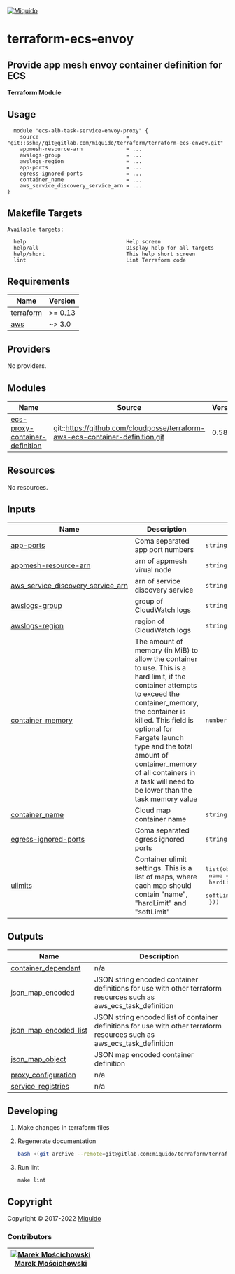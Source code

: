 <!-- This file was automatically generated by the `build-harness`. Make all changes to `README.yaml` and run `make readme` to rebuild this file. -->
[![Miquido][logo]](https://www.miquido.com/)

# terraform-ecs-envoy
Provide app mesh envoy container definition for ECS
---
**Terraform Module**
## Usage

```hcl
  module "ecs-alb-task-service-envoy-proxy" {
    source                            = "git::ssh://git@gitlab.com/miquido/terraform/terraform-ecs-envoy.git"
    appmesh-resource-arn              = ...
    awslogs-group                     = ...
    awslogs-region                    = ...
    app-ports                         = ...
    egress-ignored-ports              = ...
    container_name                    = ...
    aws_service_discovery_service_arn = ...
}
```
<!-- markdownlint-disable -->
## Makefile Targets
```text
Available targets:

  help                                Help screen
  help/all                            Display help for all targets
  help/short                          This help short screen
  lint                                Lint Terraform code

```
<!-- markdownlint-restore -->
<!-- markdownlint-disable -->
## Requirements

| Name | Version |
|------|---------|
| <a name="requirement_terraform"></a> [terraform](#requirement\_terraform) | >= 0.13 |
| <a name="requirement_aws"></a> [aws](#requirement\_aws) | ~> 3.0 |

## Providers

No providers.

## Modules

| Name | Source | Version |
|------|--------|---------|
| <a name="module_ecs-proxy-container-definition"></a> [ecs-proxy-container-definition](#module\_ecs-proxy-container-definition) | git::https://github.com/cloudposse/terraform-aws-ecs-container-definition.git | 0.58.1 |

## Resources

No resources.

## Inputs

| Name | Description | Type | Default | Required |
|------|-------------|------|---------|:--------:|
| <a name="input_app-ports"></a> [app-ports](#input\_app-ports) | Coma separated app port numbers | `string` | n/a | yes |
| <a name="input_appmesh-resource-arn"></a> [appmesh-resource-arn](#input\_appmesh-resource-arn) | arn of appmesh virual node | `string` | n/a | yes |
| <a name="input_aws_service_discovery_service_arn"></a> [aws\_service\_discovery\_service\_arn](#input\_aws\_service\_discovery\_service\_arn) | arn of service discovery service | `string` | n/a | yes |
| <a name="input_awslogs-group"></a> [awslogs-group](#input\_awslogs-group) | group of CloudWatch logs | `string` | n/a | yes |
| <a name="input_awslogs-region"></a> [awslogs-region](#input\_awslogs-region) | region of CloudWatch logs | `string` | n/a | yes |
| <a name="input_container_memory"></a> [container\_memory](#input\_container\_memory) | The amount of memory (in MiB) to allow the container to use. This is a hard limit, if the container attempts to exceed the container\_memory, the container is killed. This field is optional for Fargate launch type and the total amount of container\_memory of all containers in a task will need to be lower than the task memory value | `number` | `null` | no |
| <a name="input_container_name"></a> [container\_name](#input\_container\_name) | Cloud map container name | `string` | n/a | yes |
| <a name="input_egress-ignored-ports"></a> [egress-ignored-ports](#input\_egress-ignored-ports) | Coma separated egress ignored ports | `string` | n/a | yes |
| <a name="input_ulimits"></a> [ulimits](#input\_ulimits) | Container ulimit settings. This is a list of maps, where each map should contain "name", "hardLimit" and "softLimit" | <pre>list(object({<br>    name      = string<br>    hardLimit = number<br>    softLimit = number<br>  }))</pre> | `null` | no |

## Outputs

| Name | Description |
|------|-------------|
| <a name="output_container_dependant"></a> [container\_dependant](#output\_container\_dependant) | n/a |
| <a name="output_json_map_encoded"></a> [json\_map\_encoded](#output\_json\_map\_encoded) | JSON string encoded container definitions for use with other terraform resources such as aws\_ecs\_task\_definition |
| <a name="output_json_map_encoded_list"></a> [json\_map\_encoded\_list](#output\_json\_map\_encoded\_list) | JSON string encoded list of container definitions for use with other terraform resources such as aws\_ecs\_task\_definition |
| <a name="output_json_map_object"></a> [json\_map\_object](#output\_json\_map\_object) | JSON map encoded container definition |
| <a name="output_proxy_configuration"></a> [proxy\_configuration](#output\_proxy\_configuration) | n/a |
| <a name="output_service_registries"></a> [service\_registries](#output\_service\_registries) | n/a |
<!-- markdownlint-restore -->


## Developing

1. Make changes in terraform files

2. Regenerate documentation

    ```bash
    bash <(git archive --remote=git@gitlab.com:miquido/terraform/terraform-readme-update.git master update.sh | tar -xO)
    ```

3. Run lint

    ```
    make lint
    ```

## Copyright

Copyright © 2017-2022 [Miquido](https://miquido.com)



### Contributors

|  [![Marek Mościchowski][marekmoscichowski_avatar]][marekmoscichowski_homepage]<br/>[Marek Mościchowski][marekmoscichowski_homepage] |
|---|

  [marekmoscichowski_homepage]: https://github.com/marekmoscichowski
  [marekmoscichowski_avatar]: https://github.com/marekmoscichowski.png?size=150



  [logo]: https://www.miquido.com/img/logos/logo__miquido.svg
  [website]: https://www.miquido.com/
  [gitlab]: https://gitlab.com/miquido
  [github]: https://github.com/miquido
  [bitbucket]: https://bitbucket.org/miquido

